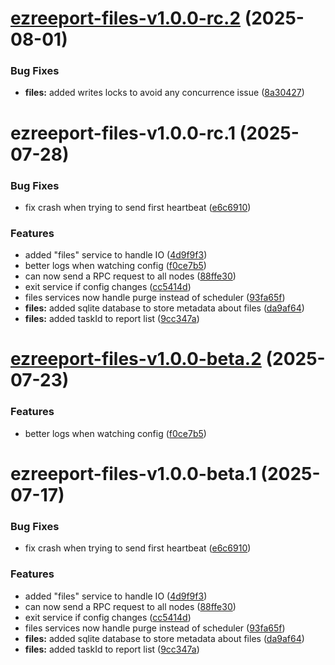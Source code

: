 # [ezreeport-files-v1.0.0-rc.2](https://github.com/ezpaarse-project/ezreeport/compare/ezreeport-files@1.0.0-rc.1...ezreeport-files@1.0.0-rc.2) (2025-08-01)


### Bug Fixes

* **files:** added writes locks to avoid any concurrence issue ([8a30427](https://github.com/ezpaarse-project/ezreeport/commit/8a30427aa02a3d83c8e6c475479f1e3b20e6763a))

# ezreeport-files-v1.0.0-rc.1 (2025-07-28)


### Bug Fixes

* fix crash when trying to send first heartbeat ([e6c6910](https://github.com/ezpaarse-project/ezreeport/commit/e6c6910ddf04756e34312c3e4335864b6688db17))


### Features

* added "files" service to handle IO ([4d9f9f3](https://github.com/ezpaarse-project/ezreeport/commit/4d9f9f3fc20d98cf9e913f0b32c96b525a1a4a7e))
* better logs when watching config ([f0ce7b5](https://github.com/ezpaarse-project/ezreeport/commit/f0ce7b506a273d4697c75588df322a0d423c7566))
* can now send a RPC request to all nodes ([88ffe30](https://github.com/ezpaarse-project/ezreeport/commit/88ffe30e3dd09e3bd27bea4fe5d1751c4cc2b5f2))
* exit service if config changes ([cc5414d](https://github.com/ezpaarse-project/ezreeport/commit/cc5414d282742baac3d84e5a34d8ecbc723ee9b6))
* files services now handle purge instead of scheduler ([93fa65f](https://github.com/ezpaarse-project/ezreeport/commit/93fa65f3f85f58b6dfc1c5798def503739f4eed4))
* **files:** added sqlite database to store metadata about files ([da9af64](https://github.com/ezpaarse-project/ezreeport/commit/da9af64c8da17306978e4f042b38e9e2ff8fce82))
* **files:** added taskId to report list ([9cc347a](https://github.com/ezpaarse-project/ezreeport/commit/9cc347a2697ff839045a96947bdd5567fd356260))

# [ezreeport-files-v1.0.0-beta.2](https://github.com/ezpaarse-project/ezreeport/compare/ezreeport-files@1.0.0-beta.1...ezreeport-files@1.0.0-beta.2) (2025-07-23)


### Features

* better logs when watching config ([f0ce7b5](https://github.com/ezpaarse-project/ezreeport/commit/f0ce7b506a273d4697c75588df322a0d423c7566))

# ezreeport-files-v1.0.0-beta.1 (2025-07-17)


### Bug Fixes

* fix crash when trying to send first heartbeat ([e6c6910](https://github.com/ezpaarse-project/ezreeport/commit/e6c6910ddf04756e34312c3e4335864b6688db17))


### Features

* added "files" service to handle IO ([4d9f9f3](https://github.com/ezpaarse-project/ezreeport/commit/4d9f9f3fc20d98cf9e913f0b32c96b525a1a4a7e))
* can now send a RPC request to all nodes ([88ffe30](https://github.com/ezpaarse-project/ezreeport/commit/88ffe30e3dd09e3bd27bea4fe5d1751c4cc2b5f2))
* exit service if config changes ([cc5414d](https://github.com/ezpaarse-project/ezreeport/commit/cc5414d282742baac3d84e5a34d8ecbc723ee9b6))
* files services now handle purge instead of scheduler ([93fa65f](https://github.com/ezpaarse-project/ezreeport/commit/93fa65f3f85f58b6dfc1c5798def503739f4eed4))
* **files:** added sqlite database to store metadata about files ([da9af64](https://github.com/ezpaarse-project/ezreeport/commit/da9af64c8da17306978e4f042b38e9e2ff8fce82))
* **files:** added taskId to report list ([9cc347a](https://github.com/ezpaarse-project/ezreeport/commit/9cc347a2697ff839045a96947bdd5567fd356260))
